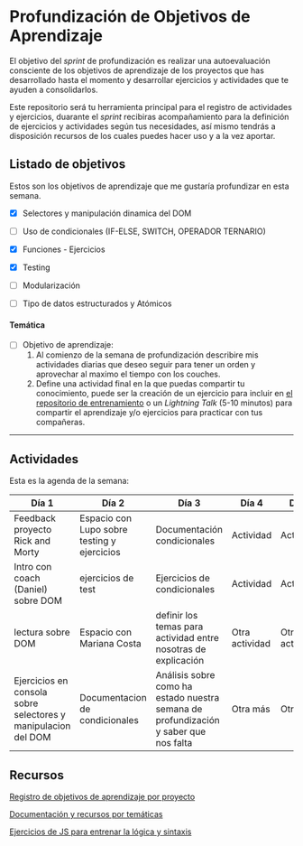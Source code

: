 # Profundización de Objetivos de Aprendizaje

El objetivo del *sprint* de profundización es realizar una autoevaluación consciente de los objetivos de aprendizaje de los proyectos que has desarrollado hasta el momento y desarrollar ejercicios y actividades que te ayuden a consolidarlos.

Este repositorio será tu herramienta principal para el registro de actividades y ejercicios, duarante el *sprint* recibiras acompañamiento para la definición de ejercicios y actividades según tus necesidades, así mismo tendrás a disposición recursos de los cuales puedes hacer uso y a la vez aportar.


## Listado de objetivos
Estos son los objetivos de aprendizaje que me gustaría profundizar en esta semana.

- [x] Selectores y manipulación dinamica del DOM
- [ ] Uso de condicionales (IF-ELSE, SWITCH, OPERADOR TERNARIO)
- [x]  Funciones - Ejercicios
- [x]  Testing
- [ ]  Modularización
- [ ] Tipo de datos estructurados y Atómicos


#### Temática
    
- [ ] Objetivo de aprendizaje:
    1. Al comienzo de la semana de profundización describire mis actividades diarias que deseo seguir para tener un orden y aprovechar al maximo el tiempo con los couches.
    2. Define una actividad final en la que puedas compartir tu conocimiento, puede ser la creación de un ejercicio para incluir en [el repositorio de entrenamiento](https://github.com/dapino/daily-js) o un *Lightning Talk* (5-10 minutos) para compartir el aprendizaje y/o ejercicios para practicar con tus compañeras.


----


## Actividades
Esta es la agenda de la semana:

| Día 1 | Día 2 | Día 3 |  Día 4 |  Día 5 | 
| - | - | - | - | - | 
|Feedback proyecto Rick and Morty | Espacio con Lupo sobre testing y ejercicios |Documentación condicionales | Actividad | Actividad |
|Intro con coach (Daniel) sobre DOM | ejercicios de test | Ejercicios de condicionales | Actividad | Actividad | 
| lectura sobre DOM | Espacio con Mariana Costa  | definir los temas para actividad entre nosotras de explicación  | Otra actividad | Otra actividad | 
| Ejercicios en consola sobre selectores y manipulacion del DOM | Documentacion de condicionales | Análisis sobre como ha estado nuestra semana de profundización y saber que nos falta | Otra más | Otra más |


## Recursos
[Registro de objetivos de aprendizaje por proyecto](https://docs.google.com/spreadsheets/d/1COBWl-Mu4d1tvEIdOIY8qkgB6Wklxmwss0neMVGCMJs/edit#gid=502701538)

[Documentación y recursos por temáticas](https://github.com/dapino/Learning-Resources)

[Ejercicios de JS para entrenar la lógica y sintaxis](https://github.com/dapino/daily-js)


